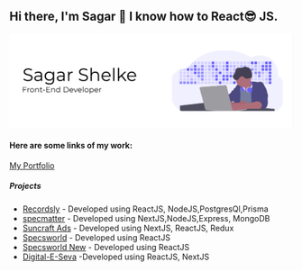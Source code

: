 ## Hi there, I'm Sagar 👋 I know how to React:sunglasses: JS.

![Web Developer](https://github.com/seeprogramming/seeprogramming/blob/master/My%20Post.png)


#### Here are some links of my work:

[My Portfolio](https://sagarshelke-77.firebaseapp.com/)

##### Projects
- [Recordsly](https://recordsly-client.vercel.app/) - Developed using ReactJS, NodeJS,PostgresQl,Prisma
- [specmatter](https://specmatter.com/) - Developed using NextJS,NodeJS,Express, MongoDB
- [Suncraft Ads](https://suncraftads.com/) - Developed using NextJS, ReactJS, Redux
- [Specsworld](https://specsworld-beta.firebaseapp.com/) - Developed using ReactJS
- [Specsworld New](https://specsworld-r1lxem2er.vercel.app/) - Developed using ReactJS
- [Digital-E-Seva](https://digitaleseva-buyzp9fay.vercel.app/) -Developed using ReactJS, NextJS
 



